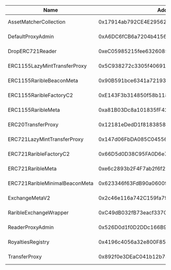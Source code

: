  Name | Address | Url
 --- | --- | ---
 AssetMatcherCollection | 0x17914ab792CE4E29562EE4fA09C3c67EC44833e6 | https://explorer.block-chain.lol/address/0x17914ab792CE4E29562EE4fA09C3c67EC44833e6
 DefaultProxyAdmin | 0xA6DC6fCB6a7204b4156164429980b792c3E40E67 | https://explorer.block-chain.lol/address/0xA6DC6fCB6a7204b4156164429980b792c3E40E67
 DropERC721Reader | 0xeC05985215fee63260852aaeFc1Fb9E74697BCb6 | https://explorer.block-chain.lol/address/0xeC05985215fee63260852aaeFc1Fb9E74697BCb6
 ERC1155LazyMintTransferProxy | 0x5C938272c3305f40691B584E1243c30118640cCB | https://explorer.block-chain.lol/address/0x5C938272c3305f40691B584E1243c30118640cCB
 ERC1155RaribleBeaconMeta | 0x90B591bce6341a72193f27BF990c9C1497398a5C | https://explorer.block-chain.lol/address/0x90B591bce6341a72193f27BF990c9C1497398a5C
 ERC1155RaribleFactoryC2 | 0xE143F3b314850f58b1185feebe3411413a2fd790 | https://explorer.block-chain.lol/address/0xE143F3b314850f58b1185feebe3411413a2fd790
 ERC1155RaribleMeta | 0xa81B03Dc8a101835fF4243BBe9FbC2120C1243fA | https://explorer.block-chain.lol/address/0xa81B03Dc8a101835fF4243BBe9FbC2120C1243fA
 ERC20TransferProxy | 0x12181eDedD1f81838580668bb5B50e1030df4667 | https://explorer.block-chain.lol/address/0x12181eDedD1f81838580668bb5B50e1030df4667
 ERC721LazyMintTransferProxy | 0x147d06FbDA085C0455615E554D87262B0726ad0c | https://explorer.block-chain.lol/address/0x147d06FbDA085C0455615E554D87262B0726ad0c
 ERC721RaribleFactoryC2 | 0x66D5d0D38C95FA0D6e74576c486017850480353D | https://explorer.block-chain.lol/address/0x66D5d0D38C95FA0D6e74576c486017850480353D
 ERC721RaribleMeta | 0xe6c2893b2F4F7ab2f6f22cF05509D1bD821380Ae | https://explorer.block-chain.lol/address/0xe6c2893b2F4F7ab2f6f22cF05509D1bD821380Ae
 ERC721RaribleMinimalBeaconMeta | 0x623346f63FdB90a06009be8c7795B26553757Ba1 | https://explorer.block-chain.lol/address/0x623346f63FdB90a06009be8c7795B26553757Ba1
 ExchangeMetaV2 | 0x2c46e116a742C159fa79e2717b50759EC979e3Be | https://explorer.block-chain.lol/address/0x2c46e116a742C159fa79e2717b50759EC979e3Be
 RaribleExchangeWrapper | 0xC49dB032fB73eacf337C27831A1435BBDCF2B044 | https://explorer.block-chain.lol/address/0xC49dB032fB73eacf337C27831A1435BBDCF2B044
 ReaderProxyAdmin | 0x526D0d1f0D2DDc166B930e6aC7683b171cD88EF4 | https://explorer.block-chain.lol/address/0x526D0d1f0D2DDc166B930e6aC7683b171cD88EF4
 RoyaltiesRegistry | 0x4196c4056a32e800F854aB3Ea058255f324391F6 | https://explorer.block-chain.lol/address/0x4196c4056a32e800F854aB3Ea058255f324391F6
 TransferProxy | 0x892f0e3DEaC041b12b748bf9d7D1BA480d266696 | https://explorer.block-chain.lol/address/0x892f0e3DEaC041b12b748bf9d7D1BA480d266696
